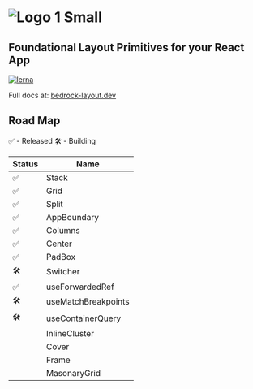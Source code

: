 # ![Logo 1 Small](https://user-images.githubusercontent.com/5460770/77477816-8df68000-6de2-11ea-83be-9f12c8de7f0d.png)

## Foundational Layout Primitives for your React App

[![lerna](https://img.shields.io/badge/maintained%20with-lerna-cc00ff.svg)](https://lerna.js.org/)

Full docs at: [bedrock-layout.dev](https://bedrock-layout.dev/)

## Road Map

✅ - Released
🛠 - Building

| Status | Name                |
| ------ | ------------------- |
| ✅     | Stack               |
| ✅     | Grid                |
| ✅     | Split               |
| ✅     | AppBoundary         |
| ✅     | Columns             |
| ✅     | Center              |
| ✅     | PadBox              |
| 🛠      | Switcher            |
| ✅     | useForwardedRef     |
| 🛠      | useMatchBreakpoints |
| 🛠      | useContainerQuery   |
|        | InlineCluster       |
|        | Cover               |
|        | Frame               |
|        | MasonaryGrid        |
